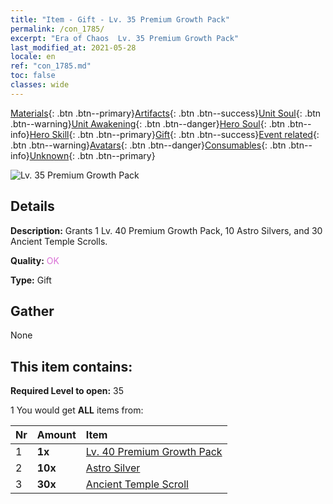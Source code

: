 ```yaml
---
title: "Item - Gift - Lv. 35 Premium Growth Pack"
permalink: /con_1785/
excerpt: "Era of Chaos  Lv. 35 Premium Growth Pack"
last_modified_at: 2021-05-28
locale: en
ref: "con_1785.md"
toc: false
classes: wide
---
```

 [Materials](/Items/){: .btn .btn--primary}[Artifacts](/Items/Artifacts/){: .btn .btn--success}[Unit Soul](/Items/UnitSoul/){: .btn .btn--warning}[Unit Awakening](/Items/UnitAwakening/){: .btn .btn--danger}[Hero Soul](/Items/HeroSoul/){: .btn .btn--info}[Hero Skill](/Items/HeroSkill/){: .btn .btn--primary}[Gift](/Items/Gift/){: .btn .btn--success}[Event related](/Items/Events/){: .btn .btn--warning}[Avatars](/Items/Avatars/){: .btn .btn--danger}[Consumables](/Items/Consumables/){: .btn .btn--info}[Unknown](/Items/Unknown/){: .btn .btn--primary}

 ![Lv. 35 Premium Growth Pack](/images/t/i_907221.png)

## Details
 **Description:** Grants 1 Lv. 40 Premium Growth Pack, 10 Astro Silvers, and 30 Ancient Temple Scrolls.

 **Quality:** <span style="color: #DA70D6">OK</span>

 **Type:** Gift

## Gather

  None

## This item contains:

 **Required Level to open:** 35

 1 You would get **ALL** items  from:

  | Nr | Amount |     Item    |
  |:---|:-------|:------------|
  | 1 |  **1x** | [Lv. 40 Premium Growth Pack](/Items/con_1786/) |  | 
  | 2 |  **10x** | [Astro Silver](/Items/con_969/) |  | 
  | 3 |  **30x** | [Ancient Temple Scroll](/Items/con_697/) |  | 
